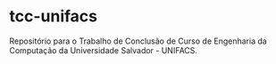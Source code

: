 # tcc-unifacs
Repositório para o Trabalho de Conclusão de Curso de Engenharia da Computação da Universidade Salvador - UNIFACS.
